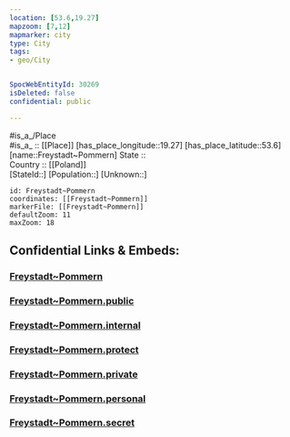 ```yaml
---
location: [53.6,19.27] 
mapzoom: [7,12] 
mapmarker: city 
type: City
tags:
- geo/City


SpocWebEntityId: 30269
isDeleted: false
confidential: public

---
```

#is_a_/Place  
#is_a_ :: [[Place]] 
[has_place_longitude::19.27] 
[has_place_latitude::53.6] 
[name::Freystadt~Pommern] 
State ::  
Country :: [[Poland]]  
[StateId::] 
[Population::] 
[Unknown::] 


```leaflet
id: Freystadt~Pommern
coordinates: [[Freystadt~Pommern]] 
markerFile: [[Freystadt~Pommern]] 
defaultZoom: 11 
maxZoom: 18
```


## Confidential Links & Embeds: 

### [Freystadt~Pommern](/_Standards/Earth/Continent/Europe/Europe~East/Poland/Provinces~Poland/Warmian-Masurian/City/Freystadt~Pommern.md) 

### [Freystadt~Pommern.public](/_public/Earth/Continent/Europe/Europe~East/Poland/Provinces~Poland/Warmian-Masurian/City/Freystadt~Pommern.public.md) 

### [Freystadt~Pommern.internal](/_internal/Earth/Continent/Europe/Europe~East/Poland/Provinces~Poland/Warmian-Masurian/City/Freystadt~Pommern.internal.md) 

### [Freystadt~Pommern.protect](/_protect/Earth/Continent/Europe/Europe~East/Poland/Provinces~Poland/Warmian-Masurian/City/Freystadt~Pommern.protect.md) 

### [Freystadt~Pommern.private](/_private/Earth/Continent/Europe/Europe~East/Poland/Provinces~Poland/Warmian-Masurian/City/Freystadt~Pommern.private.md) 

### [Freystadt~Pommern.personal](/_personal/Earth/Continent/Europe/Europe~East/Poland/Provinces~Poland/Warmian-Masurian/City/Freystadt~Pommern.personal.md) 

### [Freystadt~Pommern.secret](/_secret/Earth/Continent/Europe/Europe~East/Poland/Provinces~Poland/Warmian-Masurian/City/Freystadt~Pommern.secret.md)

